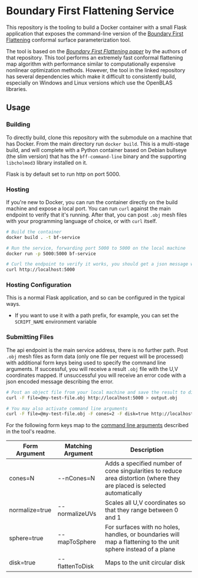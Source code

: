 # Boundary First Flattening Service

This repository is the tooling to build a Docker container with a small Flask application that exposes the command-line version of the [Boundary First Flattening](https://github.com/GeometryCollective/boundary-first-flattening) conformal surface parameterization tool.

The tool is based on the *[Boundary First Flattening paper](http://www.cs.cmu.edu/~kmcrane/Projects/BoundaryFirstFlattening/paper.pdf)* by the authors of that repository.  This tool performs an extremely fast conformal flattening map algorithm with performance similar to computationally expensive nonlinear optimization methods.  However, the tool in the linked repository has several dependencies which make it difficult to consistently build, especially on Windows and Linux versions which use the OpenBLAS libraries.

## Usage

### Building

To directly build, clone this repository with the submodule on a machine that has Docker.  From the main directory run `docker build`.  This is a multi-stage build, and will complete with a Python container based on Debian bullseye (the slim version) that has the `bff-command-line` binary and the supporting `libcholmod3` library installed on it.

Flask is by default set to run http on port 5000.

### Hosting

If you're new to Docker, you can run the container directly on the build machine and expose a local port.  You can run `curl` against the main endpoint to verify that it's running.  After that, you can post `.obj` mesh files with your programming language of choice, or with `curl` itself.

```bash
# Build the container
docker build . -t bf-service

# Run the service, forwarding port 5000 to 5000 on the local machine
docker run -p 5000:5000 bf-service

# Curl the endpoint to verify it works, you should get a json message with information about the service
curl http://localhost:5000
```

### Hosting Configuration

This is a normal Flask application, and so can be configured in the typical ways.  

* If you want to use it with a path prefix, for example, you can set the `SCRIPT_NAME` environment variable

### Submitting Files

The api endpoint is the main service address, there is no further path.  Post `.obj` mesh files as form data (only one file per request will be processed) with additional form keys being used to specify the command line arguments. If successful, you will receive a result `.obj` file with the U,V coordinates mapped.  If unsuccessful you will receive an error code with a json encoded message describing the error.

```bash
# Post an object file from your local machine and save the result to disk
curl -F file=@my-test-file.obj http://localhost:5000 > output.obj

# You may also activate command line arguments
curl -F file=@my-test-file.obj -F cones=2 -F disk=true http://localhost:5000 > output.obj
```

For the following form keys map to the [command line arguments](https://github.com/GeometryCollective/boundary-first-flattening#command-line-interface) described in the tool's readme.

| Form Argument  | Matching Argument | Description                                                                                                              |
|----------------|-------------------|--------------------------------------------------------------------------------------------------------------------------|
| cones=N        | --nCones=N        | Adds a specified number of cone singularities to reduce area distortion (where they are placed is selected automatically |
| normalize=true | --normalizeUVs    | Scales all U,V coordinates so that they range between 0 and 1                                                            |
| sphere=true    | --mapToSphere     | For surfaces with no holes, handles, or boundaries will map a flattening to the unit sphere instead of a plane           |
| disk=true      | --flattenToDisk   | Maps to the unit circular disk                                                                                           |

